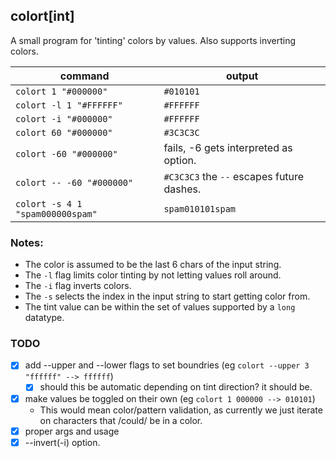 ## colort[int]

A small program for 'tinting' colors by values. Also supports inverting colors.

command                          | output
---------------------------------|-------
`colort 1 "#000000"`             | `#010101`
`colort -l 1 "#FFFFFF"`          | `#FFFFFF`
`colort -i "#000000"`            | `#FFFFFF`
`colort 60 "#000000"`            | `#3C3C3C`
`colort -60 "#000000"`           |  fails, -6 gets interpreted as option.
`colort -- -60 "#000000"`        |  `#C3C3C3` the `--` escapes future dashes.
`colort -s 4 1 "spam000000spam"` |  `spam010101spam`


### Notes:
- The color is assumed to be the last 6 chars of the input string.
- The `-l` flag limits color tinting by not letting values roll around.
- The `-i` flag inverts colors.
- The `-s` selects the index in the input string to start getting color from.
- The tint value can be within the set of values supported by a `long` datatype.


### TODO

- [x] add --upper and --lower flags to set boundries (eg `colort --upper 3 "ffffff" --> ffffff`)
	- [x] should this be automatic depending on tint direction? it should be.
- [x] make values be toggled on their own (eg `colort 1 000000 --> 010101`)
	- This would mean color/pattern validation, as currently we just iterate on characters that /could/ be in a color.
- [x] proper args and usage
- [x] --invert(-i) option.
